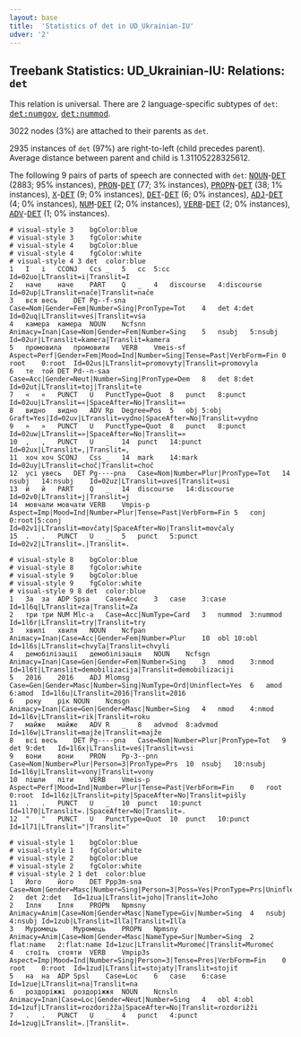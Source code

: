```yaml
---
layout: base
title:  'Statistics of det in UD_Ukrainian-IU'
udver: '2'
---
```


## Treebank Statistics: UD_Ukrainian-IU: Relations: `det`

This relation is universal.
There are 2 language-specific subtypes of `det`: <tt><a href="uk_iu-dep-det-numgov.html">det:numgov</a></tt>, <tt><a href="uk_iu-dep-det-nummod.html">det:nummod</a></tt>.

3022 nodes (3%) are attached to their parents as `det`.

2935 instances of `det` (97%) are right-to-left (child precedes parent).
Average distance between parent and child is 1.31105228325612.

The following 9 pairs of parts of speech are connected with `det`: <tt><a href="uk_iu-pos-NOUN.html">NOUN</a></tt>-<tt><a href="uk_iu-pos-DET.html">DET</a></tt> (2883; 95% instances), <tt><a href="uk_iu-pos-PRON.html">PRON</a></tt>-<tt><a href="uk_iu-pos-DET.html">DET</a></tt> (77; 3% instances), <tt><a href="uk_iu-pos-PROPN.html">PROPN</a></tt>-<tt><a href="uk_iu-pos-DET.html">DET</a></tt> (38; 1% instances), <tt><a href="uk_iu-pos-X.html">X</a></tt>-<tt><a href="uk_iu-pos-DET.html">DET</a></tt> (9; 0% instances), <tt><a href="uk_iu-pos-DET.html">DET</a></tt>-<tt><a href="uk_iu-pos-DET.html">DET</a></tt> (6; 0% instances), <tt><a href="uk_iu-pos-ADJ.html">ADJ</a></tt>-<tt><a href="uk_iu-pos-DET.html">DET</a></tt> (4; 0% instances), <tt><a href="uk_iu-pos-NUM.html">NUM</a></tt>-<tt><a href="uk_iu-pos-DET.html">DET</a></tt> (2; 0% instances), <tt><a href="uk_iu-pos-VERB.html">VERB</a></tt>-<tt><a href="uk_iu-pos-DET.html">DET</a></tt> (2; 0% instances), <tt><a href="uk_iu-pos-ADV.html">ADV</a></tt>-<tt><a href="uk_iu-pos-DET.html">DET</a></tt> (1; 0% instances).


~~~ conllu
# visual-style 3	bgColor:blue
# visual-style 3	fgColor:white
# visual-style 4	bgColor:blue
# visual-style 4	fgColor:white
# visual-style 4 3 det	color:blue
1	І	і	CCONJ	Ccs	_	5	cc	5:cc	Id=02uo|LTranslit=i|Translit=I
2	наче	наче	PART	Q	_	4	discourse	4:discourse	Id=02up|LTranslit=nače|Translit=nače
3	вся	весь	DET	Pg--f-sna	Case=Nom|Gender=Fem|Number=Sing|PronType=Tot	4	det	4:det	Id=02uq|LTranslit=veś|Translit=vśа
4	камера	камера	NOUN	Ncfsnn	Animacy=Inan|Case=Nom|Gender=Fem|Number=Sing	5	nsubj	5:nsubj	Id=02ur|LTranslit=kamera|Translit=kamera
5	промовила	промовити	VERB	Vmeis-sf	Aspect=Perf|Gender=Fem|Mood=Ind|Number=Sing|Tense=Past|VerbForm=Fin	0	root	0:root	Id=02us|LTranslit=promovyty|Translit=promovyla
6	те	той	DET	Pd--n-saa	Case=Acc|Gender=Neut|Number=Sing|PronType=Dem	8	det	8:det	Id=02ut|LTranslit=toj|Translit=te
7	«	«	PUNCT	U	PunctType=Quot	8	punct	8:punct	Id=02uu|LTranslit=«|SpaceAfter=No|Translit=«
8	видно	видно	ADV	Rp	Degree=Pos	5	obj	5:obj	Graft=Yes|Id=02uv|LTranslit=vydno|SpaceAfter=No|Translit=vydno
9	»	»	PUNCT	U	PunctType=Quot	8	punct	8:punct	Id=02uw|LTranslit=»|SpaceAfter=No|Translit=»
10	,	,	PUNCT	U	_	14	punct	14:punct	Id=02ux|LTranslit=,|Translit=,
11	хоч	хоч	SCONJ	Css	_	14	mark	14:mark	Id=02uy|LTranslit=choč|Translit=choč
12	усі	увесь	DET	Pg----pna	Case=Nom|Number=Plur|PronType=Tot	14	nsubj	14:nsubj	Id=02uz|LTranslit=uveś|Translit=usi
13	й	й	PART	Q	_	14	discourse	14:discourse	Id=02v0|LTranslit=j|Translit=j
14	мовчали	мовчати	VERB	Vmpis-p	Aspect=Imp|Mood=Ind|Number=Plur|Tense=Past|VerbForm=Fin	5	conj	0:root|5:conj	Id=02v1|LTranslit=movčaty|SpaceAfter=No|Translit=movčaly
15	.	.	PUNCT	U	_	5	punct	5:punct	Id=02v2|LTranslit=.|Translit=.

~~~


~~~ conllu
# visual-style 8	bgColor:blue
# visual-style 8	fgColor:white
# visual-style 9	bgColor:blue
# visual-style 9	fgColor:white
# visual-style 9 8 det	color:blue
1	За	за	ADP	Spsa	Case=Acc	3	case	3:case	Id=1l6q|LTranslit=za|Translit=Za
2	три	три	NUM	Mlc-a	Case=Acc|NumType=Card	3	nummod	3:nummod	Id=1l6r|LTranslit=try|Translit=try
3	хвилі	хвиля	NOUN	Ncfpan	Animacy=Inan|Case=Acc|Gender=Fem|Number=Plur	10	obl	10:obl	Id=1l6s|LTranslit=chvyľа|Translit=chvyli
4	демобілізації	демобілізація	NOUN	Ncfsgn	Animacy=Inan|Case=Gen|Gender=Fem|Number=Sing	3	nmod	3:nmod	Id=1l6t|LTranslit=demobilizacija|Translit=demobilizaciji
5	2016	2016	ADJ	Mlomsg	Case=Gen|Gender=Masc|Number=Sing|NumType=Ord|Uninflect=Yes	6	amod	6:amod	Id=1l6u|LTranslit=2016|Translit=2016
6	року	рік	NOUN	Ncmsgn	Animacy=Inan|Case=Gen|Gender=Masc|Number=Sing	4	nmod	4:nmod	Id=1l6v|LTranslit=rik|Translit=roku
7	майже	майже	ADV	R	_	8	advmod	8:advmod	Id=1l6w|LTranslit=majže|Translit=majže
8	всі	весь	DET	Pg----pna	Case=Nom|Number=Plur|PronType=Tot	9	det	9:det	Id=1l6x|LTranslit=veś|Translit=vsi
9	вони	вони	PRON	Pp-3--pnn	Case=Nom|Number=Plur|Person=3|PronType=Prs	10	nsubj	10:nsubj	Id=1l6y|LTranslit=vony|Translit=vony
10	пішли	піти	VERB	Vmeis-p	Aspect=Perf|Mood=Ind|Number=Plur|Tense=Past|VerbForm=Fin	0	root	0:root	Id=1l6z|LTranslit=pity|SpaceAfter=No|Translit=pišly
11	.	.	PUNCT	U	_	10	punct	10:punct	Id=1l70|LTranslit=.|SpaceAfter=No|Translit=.
12	"	"	PUNCT	U	PunctType=Quot	10	punct	10:punct	Id=1l71|LTranslit="|Translit="

~~~


~~~ conllu
# visual-style 1	bgColor:blue
# visual-style 1	fgColor:white
# visual-style 2	bgColor:blue
# visual-style 2	fgColor:white
# visual-style 2 1 det	color:blue
1	Його	його	DET	Ppp3m-sna	Case=Nom|Gender=Masc|Number=Sing|Person=3|Poss=Yes|PronType=Prs|Uninflect=Yes	2	det	2:det	Id=1zua|LTranslit=joho|Translit=Joho
2	Ілля	Ілля	PROPN	Npmsny	Animacy=Anim|Case=Nom|Gender=Masc|NameType=Giv|Number=Sing	4	nsubj	4:nsubj	Id=1zub|LTranslit=Ilľа|Translit=Ilľа
3	Муромець	Муромець	PROPN	Npmsny	Animacy=Anim|Case=Nom|Gender=Masc|NameType=Sur|Number=Sing	2	flat:name	2:flat:name	Id=1zuc|LTranslit=Muromeć|Translit=Muromeć
4	стоїть	стояти	VERB	Vmpip3s	Aspect=Imp|Mood=Ind|Number=Sing|Person=3|Tense=Pres|VerbForm=Fin	0	root	0:root	Id=1zud|LTranslit=stojaty|Translit=stojiť
5	на	на	ADP	Spsl	Case=Loc	6	case	6:case	Id=1zue|LTranslit=na|Translit=na
6	роздоріжжі	роздоріжжя	NOUN	Ncnsln	Animacy=Inan|Case=Loc|Gender=Neut|Number=Sing	4	obl	4:obl	Id=1zuf|LTranslit=rozdorižžа|SpaceAfter=No|Translit=rozdorižži
7	.	.	PUNCT	U	_	4	punct	4:punct	Id=1zug|LTranslit=.|Translit=.

~~~


